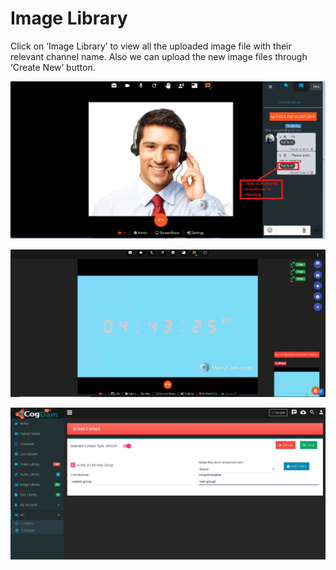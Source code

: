 # Image Library

Click on ‘Image Library’ to view all the uploaded image file with their relevant channel name. Also we can upload the new image files through ‘Create New’ button.

![](../.gitbook/assets/image%20%28169%29.png)

![](../.gitbook/assets/image%20%28117%29.png)

![](../.gitbook/assets/image%20%28175%29.png)

